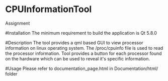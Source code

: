 # CPUInformationTool
Assignment


#Installation
The minimum requirement to build the application is Qt 5.8.0

#Description
The tool provides a qml based GUI to view processor information on linux operating system. The /proc/cpuinfo file is used to read the processor information. Tool provides a button for each processor found on the hardware which can be used to reveal it's specific information. 

#Usage
Please refer to documentation_page.html in Documentation/html/ folder


